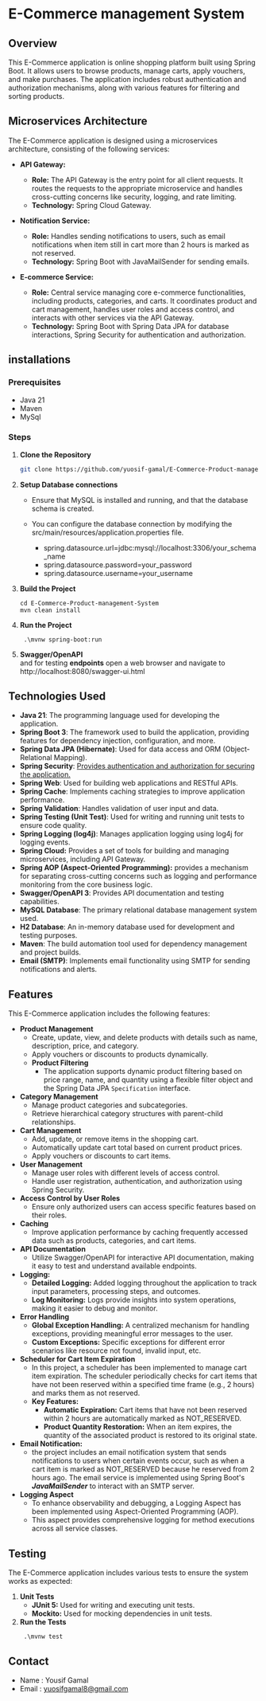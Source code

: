 # E-Commerce management System

## Overview

This E-Commerce application is online shopping platform built using Spring Boot. It allows users to browse products,
manage carts, apply vouchers, and make purchases. The application includes robust authentication and authorization
mechanisms, along with various features for filtering and sorting products.

## Microservices Architecture

The E-Commerce application is designed using a microservices architecture, consisting of the following services:

* **API Gateway:**
    * **Role:** The API Gateway is the entry point for all client requests. It routes the requests to the appropriate
      microservice and handles cross-cutting concerns like security, logging, and rate limiting.
    * **Technology:** Spring Cloud Gateway.
* **Notification Service:**

    * **Role:** Handles sending notifications to users, such as email notifications when item still in cart more than 2
      hours is marked as not reserved.
    * **Technology:** Spring Boot with JavaMailSender for sending emails.

* **E-commerce Service:**
    * **Role:** Central service managing core e-commerce functionalities, including products, categories, and carts. It
      coordinates product and cart management, handles user roles and access control, and interacts with other services
      via the API Gateway.
    * **Technology:** Spring Boot with Spring Data JPA for database interactions, Spring Security for authentication and
      authorization.

## installations

### Prerequisites

* Java 21
* Maven
* MySql

### Steps

1. **Clone the Repository**

   ```bash
   git clone https://github.com/yuosif-gamal/E-Commerce-Product-management-System.git

2. **Setup Database connections** </br>
    * Ensure that MySQL is installed and running, and that the database schema is created.
    * You can configure the database connection by modifying the src/main/resources/application.properties file. </br>

        * spring.datasource.url=jdbc:mysql://localhost:3306/your_schema_name
        * spring.datasource.password=your_password
        * spring.datasource.username=your_username

3. **Build the Project**
    ```
   cd E-Commerce-Product-management-System
   mvn clean install
4. **Run the Project**
   ```
    .\mvnw spring-boot:run

5. **Swagger/OpenAPI** </br>
   and for testing  **endpoints** open a web browser and navigate to http://localhost:8080/swagger-ui.html

## Technologies Used

- **Java 21**: The programming language used for developing the application.
- **Spring Boot 3**: The framework used to build the application, providing features for dependency injection,
  configuration, and more.
- **Spring Data JPA (Hibernate)**: Used for data access and ORM (Object-Relational Mapping).
- **Spring Security**: [Provides authentication and authorization for securing the application.](https://docs.google.com/document/d/1WVqrsbo5-NaU8YUyhgyKr20ZCQZeZ2ieGTLZiRLYnCc/edit#heading=h.foorz6d7lthh)
- **Spring Web**: Used for building web applications and RESTful APIs.
- **Spring Cache**: Implements caching strategies to improve application performance.
- **Spring Validation**: Handles validation of user input and data.
- **Spring Testing (Unit Test)**: Used for writing and running unit tests to ensure code quality.
- **Spring Logging (log4j)**: Manages application logging using log4j for logging events.
- **Spring Cloud:** Provides a set of tools for building and managing microservices, including API Gateway.
- **Spring AOP (Aspect-Oriented Programming):** provides a mechanism for separating cross-cutting concerns such as logging and performance monitoring from the core business logic.
- **Swagger/OpenAPI 3**: Provides API documentation and testing capabilities.
- **MySQL Database**: The primary relational database management system used.
- **H2 Database**: An in-memory database used for development and testing purposes.
- **Maven**: The build automation tool used for dependency management and project builds.
- **Email (SMTP)**: Implements email functionality using SMTP for sending notifications and alerts.

## Features

This E-Commerce application includes the following features:

* **Product Management**
    * Create, update, view, and delete products with details such as name, description, price, and category.
    * Apply vouchers or discounts to products dynamically.
    * **Product Filtering**
        * The application supports dynamic product filtering based on price range, name, and quantity using a flexible
          filter object and the Spring Data JPA `Specification` interface.
* **Category Management**
    * Manage product categories and subcategories.
    * Retrieve hierarchical category structures with parent-child relationships.
* **Cart Management**
    * Add, update, or remove items in the shopping cart.
    * Automatically update cart total based on current product prices.
    * Apply vouchers or discounts to cart items.
* **User Management**
    * Manage user roles with different levels of access control.
    * Handle user registration, authentication, and authorization using Spring Security.
* **Access Control by User Roles**
    * Ensure only authorized users can access specific features based on their roles.
* **Caching**
    * Improve application performance by caching frequently accessed data such as products, categories, and cart items.
* **API Documentation**
    * Utilize Swagger/OpenAPI for interactive API documentation, making it easy to test and understand available
      endpoints.
* **Logging:**
    * **Detailed Logging:** Added logging throughout the application to track input parameters, processing steps, and
      outcomes.
    * **Log Monitoring:** Logs provide insights into system operations, making it easier to debug and monitor.
* **Error Handling**
    * **Global Exception Handling:** A centralized mechanism for handling exceptions, providing meaningful error
      messages to the user.
    * **Custom Exceptions:** Specific exceptions for different error scenarios like resource not found, invalid input,
      etc.
* **Scheduler for Cart Item Expiration**
    * In this project, a scheduler has been implemented to manage cart item expiration. The scheduler periodically
      checks for cart items that have not been reserved within a specified time frame (e.g., 2 hours) and marks them as
      not reserved.
    * **Key Features:**
        * **Automatic Expiration:** Cart items that have not been reserved within 2 hours are automatically marked as
          NOT_RESERVED.
        * **Product Quantity Restoration:** When an item expires, the quantity of the associated product is restored to
          its original state.
* **Email Notification:**
    * the project includes an email notification system that sends notifications to users when certain events occur,
      such as when a cart item is marked as NOT_RESERVED because he reserved from 2 hours ago. The email service is
      implemented using Spring Boot's _**JavaMailSender**_ to interact with an SMTP server.
* **Logging Aspect** 
    * To enhance observability and debugging, a Logging Aspect has been implemented using Aspect-Oriented Programming (AOP).
    * This aspect provides comprehensive logging for method executions across all service classes.


## Testing

The E-Commerce application includes various tests to ensure the system works as expected:

1. **Unit Tests**
    * **JUnit 5:** Used for writing and executing unit tests.
    * **Mockito:** Used for mocking dependencies in unit tests.
2. **Run the Tests**
   ```
    .\mvnw test

## Contact

- Name : Yousif Gamal
- Email : yuosifgamal8@gmail.com
